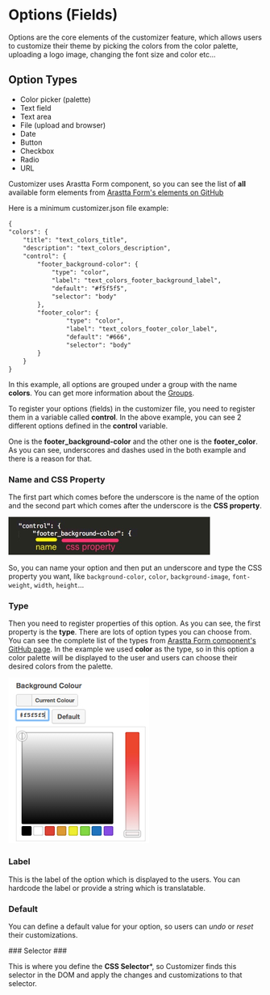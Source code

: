 Options (Fields)
================

Options are the core elements of the customizer feature, which allows users to customize their theme by picking the colors from the color palette, uploading a logo image, changing the font size and color etc...

Option Types
------------

* Color picker (palette)
* Text field
* Text area
* File (upload and browser)
* Date
* Button
* Checkbox
* Radio
* URL

<div class="uk-alert">
Customizer uses Arastta Form component, so you can see the list of <strong>all</strong> available form elements from <a href="https://github.com/arastta/form/tree/master/Element" title="Arastta Form Elements">Arastta Form's elements on GitHub</a>
</div>


Here is a minimum customizer.json file example:

```
{
"colors": {
	"title": "text_colors_title",
	"description": "text_colors_description",
	"control": {
		"footer_background-color": {
			"type": "color",
			"label": "text_colors_footer_background_label",
			"default": "#f5f5f5",
			"selector": "body"
		},
        "footer_color": {
                "type": "color",
                "label": "text_colors_footer_color_label",
                "default": "#666",
                "selector": "body"
        }
	}
}    
```

In this example, all options are grouped under a group with the name **colors**. You can get more information about the [Groups](docs/designers/customizer/groups).

To register your options (fields) in the customizer file, you need to register them in a variable called **control**. In the above example, you can see 2 different options defined in the **control** variable.

One is the **footer_background-color** and the other one is the **footer_color**. As you can see, underscores and dashes used in the both example and there is a reason for that.

### Name and CSS Property ###

The first part which comes before the underscore is the name of the option and the second part which comes after the underscore is the **CSS property**. 

![Customizer Option Parts](_images/option-detail.jpg)

So, you can name your option and then put an underscore and type the CSS property you want, like `background-color`, `color`, `background-image`, `font-weight`, `width`, `height`...

### Type ###

Then you need to register properties of this option. As you can see, the first property is the **type**. There are lots of option types you can choose from. You can see the complete list of the types from [Arastta Form component's GitHub page](https://github.com/arastta/form/tree/master/Element). In the example we used **color** as the type, so in this option a color palette will be displayed to the user and users can choose their desired colors from the palette.

![Color Palette Option Example](_images/color-palette.jpg)

### Label ###

This is the label of the option which is displayed to the users. You can hardcode the label or provide a string which is translatable.

### Default ###

You can define a default value for your option, so users can _undo_ or _reset_ their customizations.

### Selector ###

This is where you define the **CSS Selector***, so Customizer finds this selector in the DOM and apply the changes and customizations to that selector.